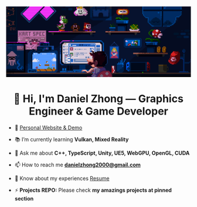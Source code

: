 ![MasterHead](game.gif)

<h1 align="center">👋 Hi, I'm Daniel Zhong — Graphics Engineer & Game Developer</h1>

- 📃 <a href="https://danielzhong.github.io/">Personal Website & Demo</a>
- 📚 I’m currently learning **Vulkan, Mixed Reality**

- 💬 Ask me about **C++, TypeScript, Unity, UE5, WebGPU, OpenGL, CUDA**

- 📫 How to reach me **danielzhong2000@gmail.com**

- 📄 Know about my experiences <a href="https://drive.google.com/file/d/1L4y1i7mKOWKg7OTCoo6hW9ddrmD_pr-i/view?usp=sharing">Resume</a>

- ⚡ **Projects REPO:** Please check **my amazings projects at pinned section**
